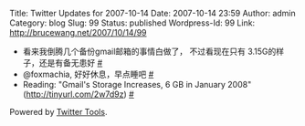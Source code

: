 Title: Twitter Updates for 2007-10-14
Date: 2007-10-14 23:59
Author: admin
Category: blog
Slug: 99
Status: published
Wordpress-Id: 99
Link: http://brucewang.net/2007/10/14/99

-   看来我倒腾几个备份gmail邮箱的事情白做了， 不过看现在只有
    3.15G的样子，还是有备无患好
    [\#](http://twitter.com/number5/statuses/335095752)
-   @foxmachia, 好好休息，早点睡吧
    [\#](http://twitter.com/number5/statuses/335098652)
-   Reading: "Gmail's Storage Increases, 6 GB in January 2008"
    (http://tinyurl.com/2w7d9z)
    [\#](http://twitter.com/number5/statuses/335265972)

Powered by [Twitter Tools](http://alexking.org/projects/wordpress).
